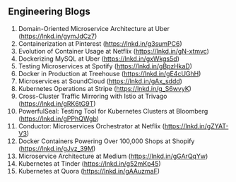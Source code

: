 ## Engineering Blogs

1. Domain-Oriented Microservice Architecture at Uber (https://lnkd.in/gymJdCz7)
2. Containerization at Pinterest (https://lnkd.in/g3sumPC6)
3. Evolution of Container Usage at Netflix (https://lnkd.in/gN-xtmvc)
4. Dockerizing MySQL at Uber (https://lnkd.in/gxWkgs5d)
5. Testing Microservices at Spotify (https://lnkd.in/gBpzHkaD)
6. Docker in Production at Treehouse (https://lnkd.in/gE4cUGhH)
7. Microservices at SoundCloud (https://lnkd.in/gAx_sddd)
8. Kubernetes Operations at Stripe (https://lnkd.in/g_S6wvyK)
9. Cross-Cluster Traffic Mirroring with Istio at Trivago (https://lnkd.in/gRK6tG9T)
10. PowerfulSeal: Testing Tool for Kubernetes Clusters at Bloomberg (https://lnkd.in/gPPhQWgb)
11. Conductor: Microservices Orchestrator at Netflix (https://lnkd.in/gZYAT-V3)
12. Docker Containers Powering Over 100,000 Shops at Shopify (https://lnkd.in/gJvz_39M)
13. Microservice Architecture at Medium (https://lnkd.in/gGArQqYw)
14. Kubernetes at Tinder (https://lnkd.in/g52mKp45)
15. Kubernetes at Quora (https://lnkd.in/gAAuzmaF)
